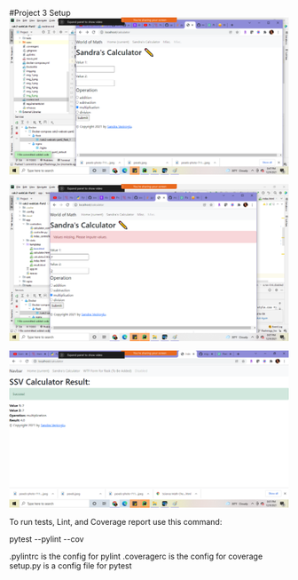 #Project 3 Setup
![img_7.png](img_7.png)

![img_5.png](img_5.png)

![img_4.png](img_4.png)

To run tests, Lint, and Coverage report use this command:

pytest  --pylint --cov

.pylintrc is the config for pylint
.coveragerc is the config for coverage
setup.py is a config file for pytest
